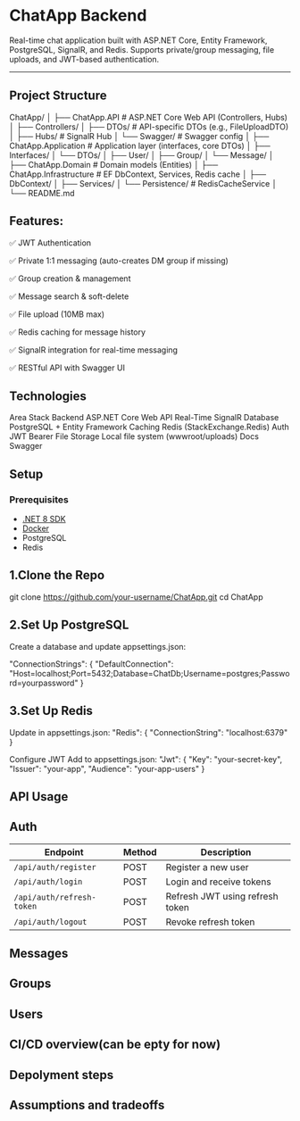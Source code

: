 #  ChatApp Backend

Real-time chat application built with ASP.NET Core, Entity Framework, PostgreSQL, SignalR, and Redis. Supports private/group messaging, file uploads, and JWT-based authentication.

---

## Project Structure

ChatApp/
│
├── ChatApp.API              # ASP.NET Core Web API (Controllers, Hubs)
│   ├── Controllers/
│   ├── DTOs/                # API-specific DTOs (e.g., FileUploadDTO)
│   ├── Hubs/                # SignalR Hub
│   └── Swagger/             # Swagger config
│
├── ChatApp.Application      # Application layer (interfaces, core DTOs)
│   ├── Interfaces/
│   └── DTOs/
│       ├── User/
│       ├── Group/
│       └── Message/
│
├── ChatApp.Domain           # Domain models (Entities)
│
├── ChatApp.Infrastructure   # EF DbContext, Services, Redis cache
│   ├── DbContext/
│   ├── Services/
│   └── Persistence/         # RedisCacheService
│
└── README.md

 ## Features:
✅ JWT Authentication

✅ Private 1:1 messaging (auto-creates DM group if missing)

✅ Group creation & management

✅ Message search & soft-delete

✅ File upload (10MB max)

✅ Redis caching for message history

✅ SignalR integration for real-time messaging

✅ RESTful API with Swagger UI

## Technologies
Area	Stack
Backend	ASP.NET Core Web API
Real-Time	SignalR
Database	PostgreSQL + Entity Framework
Caching	Redis (StackExchange.Redis)
Auth	JWT Bearer
File Storage	Local file system (wwwroot/uploads)
Docs	Swagger


## Setup

### Prerequisites
- [.NET 8 SDK](https://dotnet.microsoft.com/download)
- [Docker](https://www.docker.com/)
- PostgreSQL
- Redis


 ## 1.Clone the Repo

git clone https://github.com/your-username/ChatApp.git
cd ChatApp

## 2.Set Up PostgreSQL

Create a database and update appsettings.json:

"ConnectionStrings": {
  "DefaultConnection": "Host=localhost;Port=5432;Database=ChatDb;Username=postgres;Password=yourpassword"
}

## 3.Set Up Redis

Update in appsettings.json:
"Redis": {
  "ConnectionString": "localhost:6379"
}

Configure JWT
Add to appsettings.json:
"Jwt": {
  "Key": "your-secret-key",
  "Issuer": "your-app",
  "Audience": "your-app-users"
}



## API Usage

## Auth

| Endpoint                  | Method | Description                     |
| ------------------------- | ------ | ------------------------------- |
| `/api/auth/register`      | POST   | Register a new user             |
| `/api/auth/login`         | POST   | Login and receive tokens        |
| `/api/auth/refresh-token` | POST   | Refresh JWT using refresh token |
| `/api/auth/logout`        | POST   | Revoke refresh token            |

## Messages

## Groups

## Users

## CI/CD overview(can be epty for now)

## Depolyment steps

## Assumptions and tradeoffs